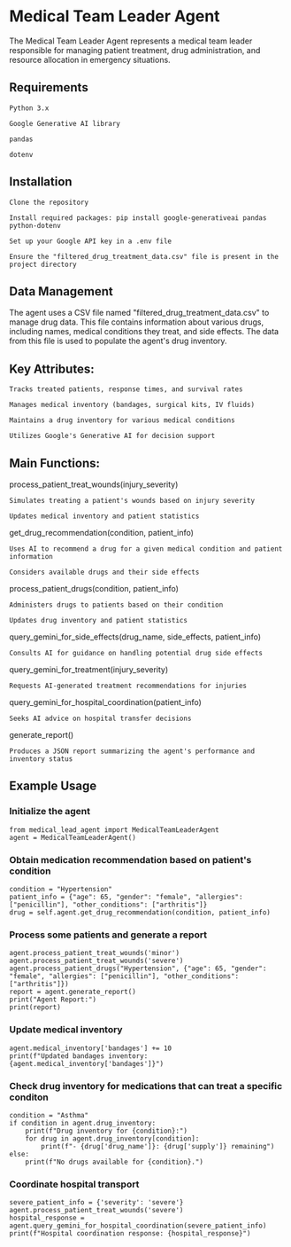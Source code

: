 # Medical Team Leader Agent

The Medical Team Leader Agent represents a medical team leader responsible for managing patient treatment, drug administration, and resource allocation in emergency situations.

## Requirements

    Python 3.x

    Google Generative AI library

    pandas
    
    dotenv

## Installation

    Clone the repository

    Install required packages: pip install google-generativeai pandas python-dotenv

    Set up your Google API key in a .env file

    Ensure the "filtered_drug_treatment_data.csv" file is present in the project directory

## Data Management

The agent uses a CSV file named "filtered_drug_treatment_data.csv" to manage drug data. This file contains information about various drugs, including names, medical conditions they treat, and side effects. The data from this file is used to populate the agent's drug inventory.

## Key Attributes:

    Tracks treated patients, response times, and survival rates

    Manages medical inventory (bandages, surgical kits, IV fluids)

    Maintains a drug inventory for various medical conditions

    Utilizes Google's Generative AI for decision support

## Main Functions:

process_patient_treat_wounds(injury_severity)

    Simulates treating a patient's wounds based on injury severity

    Updates medical inventory and patient statistics

get_drug_recommendation(condition, patient_info)

    Uses AI to recommend a drug for a given medical condition and patient information

    Considers available drugs and their side effects

process_patient_drugs(condition, patient_info)

    Administers drugs to patients based on their condition

    Updates drug inventory and patient statistics

query_gemini_for_side_effects(drug_name, side_effects, patient_info)

    Consults AI for guidance on handling potential drug side effects

query_gemini_for_treatment(injury_severity)

    Requests AI-generated treatment recommendations for injuries

query_gemini_for_hospital_coordination(patient_info)

    Seeks AI advice on hospital transfer decisions

generate_report()

    Produces a JSON report summarizing the agent's performance and inventory status

## Example Usage
### Initialize the agent
    from medical_lead_agent import MedicalTeamLeaderAgent
    agent = MedicalTeamLeaderAgent()

### Obtain medication recommendation based on patient's condition
    condition = "Hypertension"
    patient_info = {"age": 65, "gender": "female", "allergies": ["penicillin"], "other_conditions": ["arthritis"]}
    drug = self.agent.get_drug_recommendation(condition, patient_info)

### Process some patients and generate a report
    agent.process_patient_treat_wounds('minor')
    agent.process_patient_treat_wounds('severe')
    agent.process_patient_drugs("Hypertension", {"age": 65, "gender": "female", "allergies": ["penicillin"], "other_conditions": ["arthritis"]})
    report = agent.generate_report()
    print("Agent Report:")
    print(report)

### Update medical inventory
    agent.medical_inventory['bandages'] += 10
    print(f"Updated bandages inventory: {agent.medical_inventory['bandages']}")

### Check drug inventory for medications that can treat a specific conditon
    condition = "Asthma"
    if condition in agent.drug_inventory:
        print(f"Drug inventory for {condition}:")
        for drug in agent.drug_inventory[condition]:
            print(f"- {drug['drug_name']}: {drug['supply']} remaining")
    else:
        print(f"No drugs available for {condition}.")

### Coordinate hospital transport
    severe_patient_info = {'severity': 'severe'}
    agent.process_patient_treat_wounds('severe')
    hospital_response = agent.query_gemini_for_hospital_coordination(severe_patient_info)
    print(f"Hospital coordination response: {hospital_response}")

